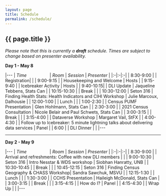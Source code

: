 ```yaml
---
layout: page
title: Schedule
permalink: /schedule/
---
```


## {{ page.title }}

*Please note that this is currently a **draft** schedule. Times are subject to change based on presenter availability.*

**Day 1 - May 8**

|--- 
| *Time* &nbsp; &nbsp; &nbsp; &nbsp; &nbsp; &nbsp; &nbsp; &nbsp; &nbsp; | *Room* | *Session* | *Presenter*  |
|:-|:-|:-|
| 8:30-9:00	| | Registration| |
| 9:00-9:15	| | Housekeeping and Welcome	| Hosts |
| 9:15-9:40	| | Icebreaker Activity |	Hosts |
| 9:40-10:15| | DLI Update | Jaqueline Tebbens, Stats Can |
| 10:15-10:30	| | Break	| |
| 10:30-12:00	| Seton 316 | Finding Health Stats: Health Indicators and CIHI Workshop | Julie Marcoux, Dalhousie |
| 12:00-1:00 | | Lunch	| |
| 1:00-2:30	| | Census PUMF Presentation | Glen Hohlmann, Stats Can |
| 2:30-3:00	| | 2021 Census Consultation | Nicole Belair and Paul Schwets, Stats Can |
| 3:00-3:15	| | Break	| |
| 3:15-4:00	| | Dataverse Workshop | Margaret Vail, StFX |
| 4:00-4:30	| | Follow up to Icebreaker: 5 minute lightning talks about delivering data services | Panel |
| 6:00 | | DLI Dinner | |
|---

---------

**Day 2 - May 9**

|--- 
| *Time* &nbsp; &nbsp; &nbsp; &nbsp; &nbsp; &nbsp; &nbsp; &nbsp; &nbsp; | *Room* | *Session* | *Presenter*  |
|:-|:-|:-|
| 8:30-9:00	 | | Arrival and refreshments:  Coffee with new DLI members | |
| 9:00-10:30	| Seton 316 | Intro Nesstar & WDS workshop | Siobhan Hanratty, UNB |
| 10:30-10:45	| | Break	| |
| 10:45-12:15	| Seton 316 | Finding Census Geography & CHASS Workshop| Sandra Sawchuk, MSVU |
| 12:15-1:30	| | Lunch	| |
| 1:30-3:00	| | CCHS Presentation |	Haileigh McDonald, Stats Can |
| 3:00-3:15	| | Break	| |
| 3:15-4:15	| | How do I?	| Panel |
| 4:15-4:30	| | Wrap Up	| |
|---
